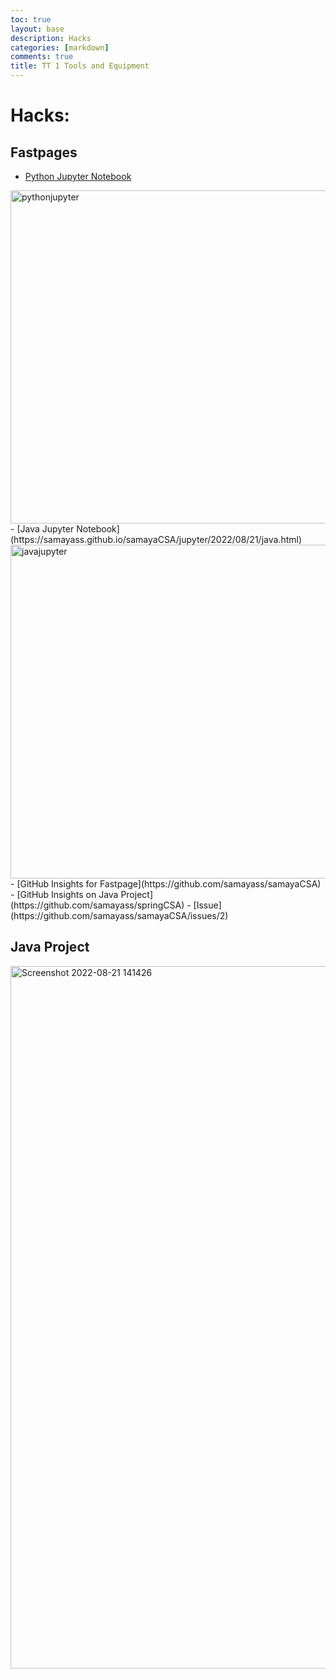 ```yaml
---
toc: true
layout: base
description: Hacks
categories: [markdown]
comments: true
title: TT 1 Tools and Equipment
---
```


# Hacks:

## Fastpages

- [Python Jupyter Notebook](https://samayass.github.io/samayaCSA/jupyter/2022/08/21/py.html)
<img width="533" alt="pythonjupyter" src="https://user-images.githubusercontent.com/89225474/185841514-838a5d41-4abc-419f-ad90-0c829c03c64f.png">
- [Java Jupyter Notebook](https://samayass.github.io/samayaCSA/jupyter/2022/08/21/java.html)
<img width="534" alt="javajupyter" src="https://user-images.githubusercontent.com/89225474/185841525-e80eac9a-3c22-44e4-ba69-b80a81281169.png">
- [GitHub Insights for Fastpage](https://github.com/samayass/samayaCSA)
- [GitHub Insights on Java Project](https://github.com/samayass/springCSA)
- [Issue](https://github.com/samayass/samayaCSA/issues/2)

## Java Project
<img width="1124" alt="Screenshot 2022-08-21 141426" src="https://user-images.githubusercontent.com/89225474/185812191-83bc6123-c25d-4075-bb31-22b95f9e5056.png">
